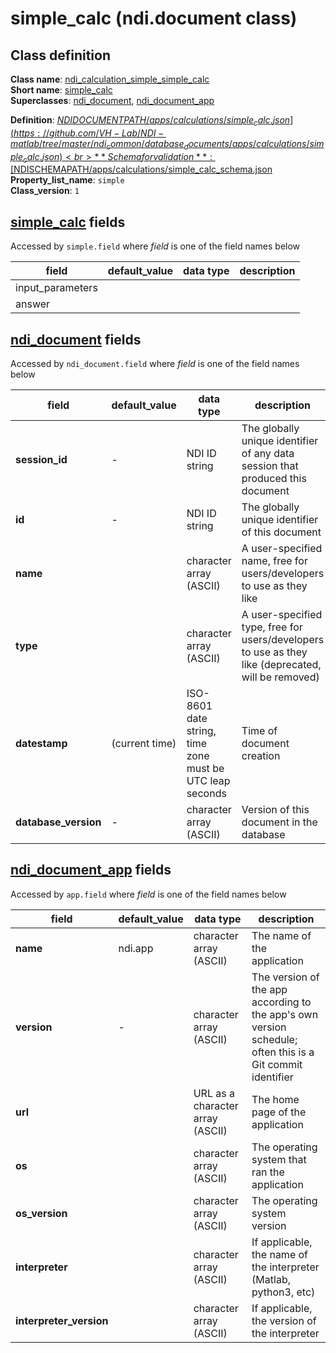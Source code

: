 # simple_calc (ndi.document class)

## Class definition

**Class name**: [ndi_calculation_simple_simple_calc](simple_calc.md)<br>
**Short name**: [simple_calc](simple_calc.md)<br>
**Superclasses**: [ndi_document](../../ndi_document.md), [ndi_document_app](../../ndi_document_app.md)

**Definition**: [$NDIDOCUMENTPATH/apps/calculations/simple_calc.json](https://github.com/VH-Lab/NDI-matlab/tree/master/ndi_common/database_documents/apps/calculations/simple_calc.json)<br>
**Schema for validation**: [$NDISCHEMAPATH/apps/calculations/simple_calc_schema.json](https://github.com/VH-Lab/NDI-matlab/tree/master/ndi_common/schema_documents/apps/calculations/simple_calc_schema.json)<br>
**Property_list_name**: `simple`<br>
**Class_version**: `1`<br>


## [simple_calc](simple_calc.md) fields

Accessed by `simple.field` where *field* is one of the field names below

| field | default_value | data type | description |
| --- | --- | --- | --- |
| input_parameters |  |  |  |
| answer |  |  |  |


## [ndi_document](../../ndi_document.md) fields

Accessed by `ndi_document.field` where *field* is one of the field names below

| field | default_value | data type | description |
| --- | --- | --- | --- |
| **session_id** | - | NDI ID string | The globally unique identifier of any data session that produced this document |
| **id** | - | NDI ID string | The globally unique identifier of this document |
| **name** |  | character array (ASCII) | A user-specified name, free for users/developers to use as they like |
| **type** |  | character array (ASCII) | A user-specified type, free for users/developers to use as they like (deprecated, will be removed) |
| **datestamp** | (current time) | ISO-8601 date string, time zone must be UTC leap seconds | Time of document creation |
| **database_version** | - | character array (ASCII) | Version of this document in the database |


## [ndi_document_app](../../ndi_document_app.md) fields

Accessed by `app.field` where *field* is one of the field names below

| field | default_value | data type | description |
| --- | --- | --- | --- |
| **name** | ndi.app | character array (ASCII) | The name of the application |
| **version** | - | character array (ASCII) | The version of the app according to the app's own version schedule; often this is a Git commit identifier |
| **url** |  | URL as a character array (ASCII) | The home page of the application |
| **os** |  | character array (ASCII) | The operating system that ran the application |
| **os_version** |  | character array (ASCII) | The operating system version |
| **interpreter** |  | character array (ASCII) | If applicable, the name of the interpreter (Matlab, python3, etc) |
| **interpreter_version** |  | character array (ASCII) | If applicable, the version of the interpreter |


